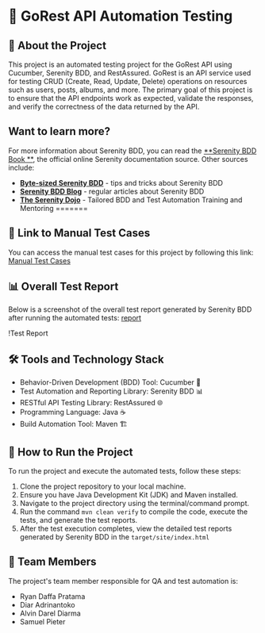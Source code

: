 # 🚀 GoRest API Automation Testing

## 🎯 About the Project
This project is an automated testing project for the GoRest API using Cucumber, Serenity BDD, and RestAssured. GoRest is an API service used for testing CRUD (Create, Read, Update, Delete) operations on resources such as users, posts, albums, and more. The primary goal of this project is to ensure that the API endpoints work as expected, validate the responses, and verify the correctness of the data returned by the API.

## Want to learn more?

For more information about Serenity BDD, you can read the [**Serenity BDD Book
**](https://serenity-bdd.github.io/theserenitybook/latest/index.html), the official online Serenity documentation
source. Other sources include:

* **[Byte-sized Serenity BDD](https://www.youtube.com/channel/UCav6-dPEUiLbnu-rgpy7_bw/featured)** - tips and tricks
  about Serenity BDD
* [**Serenity BDD Blog**](https://johnfergusonsmart.com/category/serenity-bdd/) - regular articles about Serenity BDD
* [**The Serenity Dojo**](https://www.serenity-dojo.com) - Tailored BDD and Test Automation Training and Mentoring
=======
## 📝 Link to Manual Test Cases
You can access the manual test cases for this project by following this link: [Manual Test Cases](https://docs.google.com/spreadsheets/d/1rnjhRUalAiwPVYEzc_2pk2GdE6Pwprqs3wdM11G-9IM/edit?usp=sharing)

## 📊 Overall Test Report
Below is a screenshot of the overall test report generated by Serenity BDD after running the automated tests: [report](https://docs.google.com/presentation/d/1k3bgFoOsLmstlTel_e7p7X-MOd_R7OqGwfzhWdBEVcA/edit?usp=drivesdk)

!Test Report

## 🛠️ Tools and Technology Stack
- Behavior-Driven Development (BDD) Tool: Cucumber 🥒
- Test Automation and Reporting Library: Serenity BDD 📊
- RESTful API Testing Library: RestAssured 🌐
- Programming Language: Java ☕
- Build Automation Tool: Maven 🏗️

## 🚀 How to Run the Project
To run the project and execute the automated tests, follow these steps:

1. Clone the project repository to your local machine.
2. Ensure you have Java Development Kit (JDK) and Maven installed.
3. Navigate to the project directory using the terminal/command prompt.
4. Run the command `mvn clean verify` to compile the code, execute the tests, and generate the test reports.
5. After the test execution completes, view the detailed test reports generated by Serenity BDD in the `target/site/index.html`

## 👥 Team Members
The project's team member responsible for QA and test automation is:
- Ryan Daffa Pratama
- Diar Adrinantoko
- Alvin Darel Diarma
- Samuel Pieter
